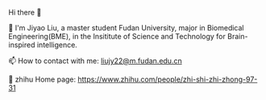 Hi there 👋

🔭 I'm Jiyao Liu, a master student Fudan University, major in Biomedical Engineering(BME), in the Insititute of Science and Technology for Brain-inspired intelligence.

📫 How to contact with me: liujy22@m.fudan.edu.cn

🤔 zhihu Home page: https://www.zhihu.com/people/zhi-shi-zhi-zhong-97-31
